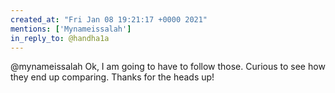 ```yaml
---
created_at: "Fri Jan 08 19:21:17 +0000 2021"
mentions: ['Mynameissalah']
in_reply_to: @handha1a
---
```


@mynameissalah Ok, I am going to have to follow those. Curious to see how they end up comparing. Thanks for the heads up!